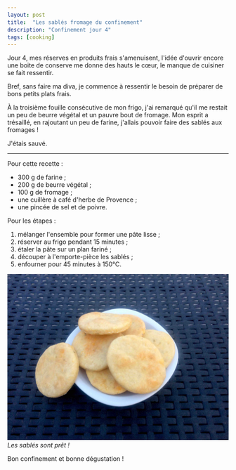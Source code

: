 ```yaml
---
layout: post
title:  "Les sablés fromage du confinement"
description: "Confinement jour 4"
tags: [cooking]
---
```


Jour 4, mes réserves en produits frais s'amenuisent, l'idée d'ouvrir encore une boite de conserve me donne des hauts le cœur, le manque de cuisiner se fait ressentir.

Bref, sans faire ma diva, je commence à ressentir le besoin de préparer de bons petits plats frais.

À la troisième fouille consécutive de mon frigo, j'ai remarqué qu'il me restait un peu de beurre végétal et un pauvre bout de fromage. Mon esprit a trésaillé, en rajoutant un peu de farine, j'allais pouvoir faire des sablés aux fromages !

J'étais sauvé.

***

Pour cette recette :

 - 300 g de farine ;
 - 200 g de beurre végétal ;
 - 100 g de fromage ;
 - une cuillère à café d'herbe de Provence ;
 - une pincée de sel et de poivre.

Pour les étapes :

1. mélanger l'ensemble pour former une pâte lisse ;
2. réserver au frigo pendant 15 minutes ;
3. étaler la pâte sur un plan fariné ;
4. découper à l'emporte-pièce les sablés ;
5. enfourner pour 45 minutes à 150°C.

![Sablés au fromage](/assets/images/sable.jpg)
*Les sablés sont prêt !*

Bon confinement et bonne dégustation !
